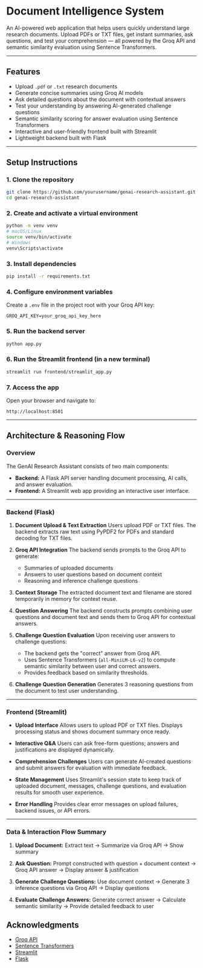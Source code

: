 
# Document Intelligence System
An AI-powered web application that helps users quickly understand large research documents. Upload PDFs or TXT files, get instant summaries, ask questions, and test your comprehension — all powered by the Groq API and semantic similarity evaluation using Sentence Transformers.

---

## Features

- Upload `.pdf` or `.txt` research documents
- Generate concise summaries using Groq AI models
- Ask detailed questions about the document with contextual answers
- Test your understanding by answering AI-generated challenge questions
- Semantic similarity scoring for answer evaluation using Sentence Transformers
- Interactive and user-friendly frontend built with Streamlit
- Lightweight backend built with Flask

---

## Setup Instructions

### 1. Clone the repository

```bash
git clone https://github.com/yourusername/genai-research-assistant.git
cd genai-research-assistant
````

### 2. Create and activate a virtual environment

```bash
python -m venv venv
# macOS/Linux
source venv/bin/activate
# Windows
venv\Scripts\activate
```

### 3. Install dependencies

```bash
pip install -r requirements.txt
```

### 4. Configure environment variables

Create a `.env` file in the project root with your Groq API key:

```
GROQ_API_KEY=your_groq_api_key_here
```

### 5. Run the backend server

```bash
python app.py
```

### 6. Run the Streamlit frontend (in a new terminal)

```bash
streamlit run frontend/streamlit_app.py
```

### 7. Access the app

Open your browser and navigate to:

```
http://localhost:8501
```

---

## Architecture & Reasoning Flow

### Overview

The GenAI Research Assistant consists of two main components:

* **Backend:** A Flask API server handling document processing, AI calls, and answer evaluation.
* **Frontend:** A Streamlit web app providing an interactive user interface.

---

### Backend (Flask)

1. **Document Upload & Text Extraction**
   Users upload PDF or TXT files. The backend extracts raw text using PyPDF2 for PDFs and standard decoding for TXT files.

2. **Groq API Integration**
   The backend sends prompts to the Groq API to generate:

   * Summaries of uploaded documents
   * Answers to user questions based on document context
   * Reasoning and inference challenge questions

3. **Context Storage**
   The extracted document text and filename are stored temporarily in memory for context reuse.

4. **Question Answering**
   The backend constructs prompts combining user questions and document text and sends them to Groq API for contextual answers.

5. **Challenge Question Evaluation**
   Upon receiving user answers to challenge questions:

   * The backend gets the "correct" answer from Groq API.
   * Uses Sentence Transformers (`all-MiniLM-L6-v2`) to compute semantic similarity between user and correct answers.
   * Provides feedback based on similarity thresholds.

6. **Challenge Question Generation**
   Generates 3 reasoning questions from the document to test user understanding.

---

### Frontend (Streamlit)

* **Upload Interface**
  Allows users to upload PDF or TXT files. Displays processing status and shows document summary once ready.

* **Interactive Q\&A**
  Users can ask free-form questions; answers and justifications are displayed dynamically.

* **Comprehension Challenges**
  Users can generate AI-created questions and submit answers for evaluation with immediate feedback.

* **State Management**
  Uses Streamlit's session state to keep track of uploaded document, messages, challenge questions, and evaluation results for smooth user experience.

* **Error Handling**
  Provides clear error messages on upload failures, backend issues, or API errors.

---

### Data & Interaction Flow Summary

1. **Upload Document:**
   Extract text → Summarize via Groq API → Show summary

2. **Ask Question:**
   Prompt constructed with question + document context → Groq API answer → Display answer & justification

3. **Generate Challenge Questions:**
   Use document context → Generate 3 inference questions via Groq API → Display questions

4. **Evaluate Challenge Answers:**
   Generate correct answer → Calculate semantic similarity → Provide detailed feedback to user

## Acknowledgments

* [Groq API](https://groq.com/)
* [Sentence Transformers](https://www.sbert.net/)
* [Streamlit](https://streamlit.io/)
* [Flask](https://flask.palletsprojects.com/)


